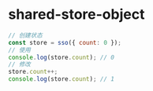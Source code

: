 # shared-store-object

```js
// 创建状态
const store = sso({ count: 0 });
// 使用
console.log(store.count); // 0
// 修改
store.count++;
console.log(store.count); // 1
```
